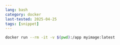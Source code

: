 ```yaml
---
lang: bash
category: docker
last-tested: 2025-04-25
tags: [snippet]
---
```


```bash
docker run --rm -it -v $(pwd):/app myimage:latest
```
